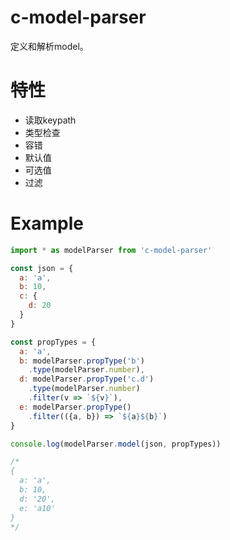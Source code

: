 # c-model-parser
定义和解析model。

# 特性
* 读取keypath
* 类型检查
* 容错
* 默认值
* 可选值
* 过滤

# Example
```javascript
import * as modelParser from 'c-model-parser'

const json = {
  a: 'a',
  b: 10,
  c: {
    d: 20
  }
}

const propTypes = {
  a: 'a',
  b: modelParser.propType('b')
    .type(modelParser.number),
  d: modelParser.propType('c.d')
    .type(modelParser.number)
    .filter(v => `${v}`),
  e: modelParser.propType()
    .filter(({a, b}) => `${a}${b}`)
}

console.log(modelParser.model(json, propTypes))

/*
{
  a: 'a',
  b: 10,
  d: '20',
  e: 'a10'
}
*/
```
